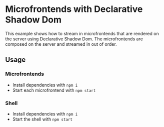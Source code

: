 # Microfrontends with Declarative Shadow Dom

This example shows how to stream in microfrontends that are rendered on the server using Declarative Shadow Dom. The microfrontends are composed on the server and streamed in out of order.

## Usage

### Microfrontends

- Install dependencies with `npm i`
- Start each microfrontend with `npm start`

### Shell

- Install dependencies with `npm i`
- Start the shell with `npm start`
